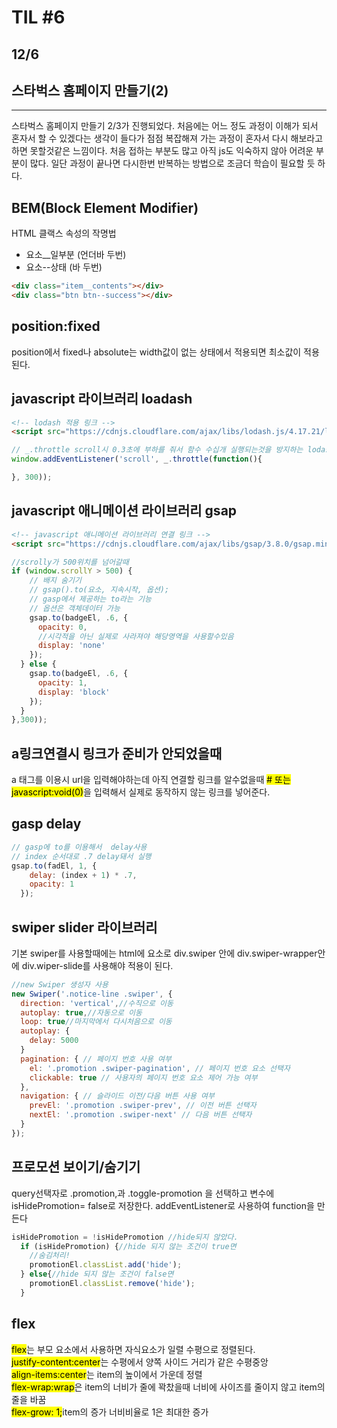 # TIL #6
## 12/6

## 스타벅스 홈페이지 만들기(2)
***
스타벅스 홈페이지 만들기 2/3가 진행되었다. 처음에는 어느 정도 과정이 이해가 되서 혼자서 할 수 있겠다는 생각이 들다가 점점 복잡해져 가는 과정이 혼자서 다시 해보라고 하면 못할것같은 느낌이다. 처음 접하는 부분도 많고 아직 js도 익숙하지 않아 어려운 부분이 많다. 일단 과정이 끝나면 다시한번 반복하는 방법으로 조금더 학습이 필요할 듯 하다.

## BEM(Block Element Modifier)
HTML 클랙스 속성의 작명법
- 요소__일부분 (언더바 두번)
- 요소--상태 (바 두번)
```html
<div class="item__contents"></div>
<div class="btn btn--success"></div>
```
## position:fixed
position에서 fixed나 absolute는 width값이 없는 상태에서 적용되면 최소값이 적용된다.


## javascript 라이브러리 loadash

```html
<!-- lodash 적용 링크 -->
<script src="https://cdnjs.cloudflare.com/ajax/libs/lodash.js/4.17.21/lodash.min.js" integrity="sha512-WFN04846sdKMIP5LKNphMaWzU7YpMyCU245etK3g/2ARYbPK9Ub18eG+ljU96qKRCWh+quCY7yefSmlkQw1ANQ==" crossorigin="anonymous" referrerpolicy="no-referrer"></script>
```
```js
// _.throttle scroll시 0.3초에 부하를 줘서 함수 수십개 실행되는것을 방지하는 lodash기능 
window.addEventListener('scroll', _.throttle(function(){

}, 300));
```

## javascript 애니메이션 라이브러리 gsap
```html
<!-- javascript 애니메이션 라이브러리 연결 링크 -->
<script src="https://cdnjs.cloudflare.com/ajax/libs/gsap/3.8.0/gsap.min.js" integrity="sha512-eP6ippJojIKXKO8EPLtsUMS+/sAGHGo1UN/38swqZa1ypfcD4I0V/ac5G3VzaHfDaklFmQLEs51lhkkVaqg60Q==" crossorigin="anonymous" referrerpolicy="no-referrer"></script>
```
```js
//scrolly가 500위치를 넘어갈때
if (window.scrollY > 500) {
    // 배지 숨기기
    // gsap().to(요소, 지속시작, 옵션);
    // gasp에서 제공하는 to라는 기능
    // 옵션은 객체데이터 가능
    gsap.to(badgeEl, .6, {
      opacity: 0,
      //시각적을 아닌 실제로 사라져야 해당영역을 사용할수있음
      display: 'none'
    });
  } else {
    gsap.to(badgeEl, .6, {
      opacity: 1,
      display: 'block'
    });
  }
},300));
```

## a링크연결시 링크가 준비가 안되었을때
a 태그를 이용시 url을 입력해야하는데 아직 연결할 링크를 알수없을때 <mark># 또는 javascript:void(0)</mark>을 입력해서 실제로 동작하지 않는 링크를 넣어준다. 

## gasp delay 
```js
// gasp에 to를 이용해서  delay사용
// index 순서대로 .7 delay돼서 실행
gsap.to(fadEl, 1, {
    delay: (index + 1) * .7,
    opacity: 1
  });
```

## swiper slider 라이브러리
기본 swiper를 사용할때에는 html에 요소로 div.swiper 안에 div.swiper-wrapper안에 div.wiper-slide를 사용해야 적용이 된다. 
```js
//new Swiper 생성자 사용
new Swiper('.notice-line .swiper', {
  direction: 'vertical',//수직으로 이동
  autoplay: true,//자동으로 이동
  loop: true//마지막에서 다시처음으로 이동
  autoplay: {
    delay: 5000
  }
  pagination: { // 페이지 번호 사용 여부
    el: '.promotion .swiper-pagination', // 페이지 번호 요소 선택자
    clickable: true // 사용자의 페이지 번호 요소 제어 가능 여부
  },
  navigation: { // 슬라이드 이전/다음 버튼 사용 여부
    prevEl: '.promotion .swiper-prev', // 이전 버튼 선택자
    nextEl: '.promotion .swiper-next' // 다음 버튼 선택자
  }
});
```

## 프로모션 보이기/숨기기
 query선택자로 .promotion,과 .toggle-promotion 을 선택하고  변수에 isHidePromotion= false로 저장한다.
 addEventListener로 사용하여 function을 만든다
```js
isHidePromotion = !isHidePromotion //hide되지 않았다.
  if (isHidePromotion) {//hide 되지 않는 조건이 true면
    //숨김처리!
    promotionEl.classList.add('hide');
  } else{//hide 되지 않는 조건이 false면
    promotionEl.classList.remove('hide');
  }
```
## flex
<mark>flex</mark>는 부모 요소에서 사용하면 자식요소가 일렬 수평으로 정렬된다.  
<mark>justify-content:center</mark>는 수평에서 양쪽 사이드 거리가 같은 수평중앙  
<mark>align-items:center</mark>는 item의 높이에서 가운데 정렬  
<mark>flex-wrap:wrap</mark>은 item의 너비가 줄에 꽉찼을때 너비에 사이즈를 줄이지 않고 item의 줄을 바꿈  
<mark>flex-grow: 1;</mark>item의 증가 너비비율로 1은 최대한 증가 
